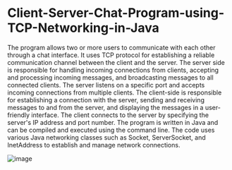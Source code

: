 # Client-Server-Chat-Program-using-TCP-Networking-in-Java
  The program allows two or more users to communicate with each other through a chat interface. It uses TCP protocol for establishing a reliable communication channel between the client and the server.
  The server side is responsible for handling incoming connections from clients, accepting and processing incoming messages, and broadcasting messages to all connected clients. The server listens on a specific port and accepts incoming connections from multiple clients.
  The client-side is responsible for establishing a connection with the server, sending and receiving messages to and from the server, and displaying the messages in a user-friendly interface. The client connects to the server by specifying the server's IP address and port number.
  The program is written in Java and can be compiled and executed using the command line. The code uses various Java networking classes such as Socket, ServerSocket, and InetAddress to establish and manage network connections.

![image](https://user-images.githubusercontent.com/77071056/228984875-8b900c71-913e-401f-91b0-60f28963f42f.png)
